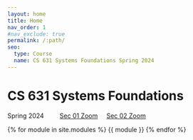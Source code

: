 ```yaml
---
layout: home
title: Home
nav_order: 1
#nav_exclude: true
permalink: /:path/
seo:
  type: Course
  name: CS 631 Systems Foundations Spring 2024
---
```


# CS 631 Systems Foundations
Spring 2024 &nbsp; &nbsp; &nbsp; &nbsp; [Sec 01 Zoom](https://usfca.zoom.us/j/85894844618)  &nbsp; &nbsp; [Sec 02 Zoom](https://usfca.zoom.us/j/82219131312)

{% for module in site.modules %}
{{ module }}
{% endfor %}
